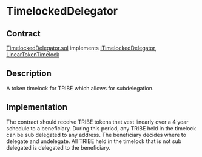 # TimelockedDelegator

## Contract

[TimelockedDelegator.sol](https://github.com/fei-protocol/fei-protocol-core/blob/master/contracts/dao/TimelockedDelegator.sol) implements [ITimelockedDelegator](https://github.com/fei-protocol/fei-protocol-core/wiki/ITimelockedDelegator), [LinearTokenTimelock](https://github.com/fei-protocol/fei-protocol-core/wiki/LinearTokenTimelock)

## Description

A token timelock for TRIBE which allows for subdelegation.

## Implementation

The contract should receive TRIBE tokens that vest linearly over a 4 year schedule to a beneficiary. During this period, any TRIBE held in the timelock can be sub delegated to any address. The beneficiary decides where to delegate and undelegate. All TRIBE held in the timelock that is not sub delegated is delegated to the beneficiary.

